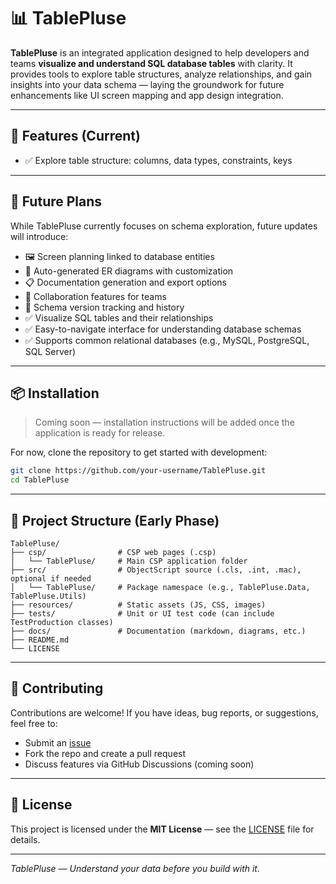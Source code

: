 
# 📊 TablePluse

**TablePluse** is an integrated application designed to help developers and teams **visualize and understand SQL database tables** with clarity. It provides tools to explore table structures, analyze relationships, and gain insights into your data schema — laying the groundwork for future enhancements like UI screen mapping and app design integration.

---

## 🚀 Features (Current)

- ✅ Explore table structure: columns, data types, constraints, keys  

---

## 🔭 Future Plans

While TablePluse currently focuses on schema exploration, future updates will introduce:

- 🖼️ Screen planning linked to database entities  
- 📐 Auto-generated ER diagrams with customization  
- 📋 Documentation generation and export options  
- 👥 Collaboration features for teams  
- 🔄 Schema version tracking and history
- ✅ Visualize SQL tables and their relationships
- ✅ Easy-to-navigate interface for understanding database schemas  
- ✅ Supports common relational databases (e.g., MySQL, PostgreSQL, SQL Server) 

---

## 📦 Installation

> Coming soon — installation instructions will be added once the application is ready for release.

For now, clone the repository to get started with development:

```bash
git clone https://github.com/your-username/TablePluse.git
cd TablePluse
````
---

## 📁 Project Structure (Early Phase)

```
TablePluse/
├── csp/                # CSP web pages (.csp)
│   └── TablePluse/     # Main CSP application folder
├── src/                # ObjectScript source (.cls, .int, .mac), optional if needed
│   └── TablePluse/     # Package namespace (e.g., TablePluse.Data, TablePluse.Utils)
├── resources/          # Static assets (JS, CSS, images)
├── tests/              # Unit or UI test code (can include TestProduction classes)
├── docs/               # Documentation (markdown, diagrams, etc.)
├── README.md
└── LICENSE
```

---

## 🤝 Contributing

Contributions are welcome! If you have ideas, bug reports, or suggestions, feel free to:

* Submit an [issue](https://github.com/your-username/TablePluse/issues)
* Fork the repo and create a pull request
* Discuss features via GitHub Discussions (coming soon)

---

## 📜 License

This project is licensed under the **MIT License** — see the [LICENSE](LICENSE) file for details.

---

*TablePluse — Understand your data before you build with it.*

